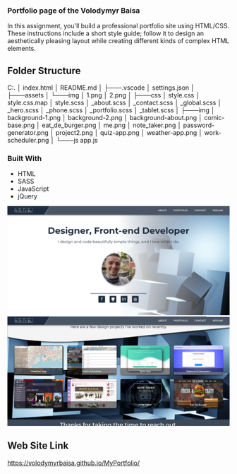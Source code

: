 ### Portfolio page of the Volodymyr Baisa

In this assignment, you'll build a professional portfolio site using HTML/CSS. These instructions include a short style guide; follow it to design an aesthetically pleasing layout while creating different kinds of complex HTML elements.

## Folder Structure

<!-- prettier-ignore -->
C:.
│   index.html
│   README.md
│
├───.vscode
│       settings.json
│
├───assets
│   └───img
│           1.png
│           2.png
│
├───css
│       style.css
│       style.css.map
│       style.scss
│       _about.scss
│       _contact.scss
│       _global.scss
│       _hero.scss
│       _phone.scss
│       _portfolio.scss
│       _tablet.scss
│
├───img
│       background-1.png
│       background-2.png
│       background-about.png
│       comic-base.png
│       eat_de_burger.png
│       me.png
│       note_taker.png
│       password-generator.png
│       project2.png
│       quiz-app.png
│       weather-app.png
│       work-scheduler.png
│
└───js
        app.js

### Built With

-   HTML
-   SASS
-   JavaScript
-   jQuery

![Application Screenshot](assets/img/1.png)
![Application Screenshot](assets/img/2.png)

## Web Site Link

https://volodymyrbaisa.github.io/MyPortfolio/
